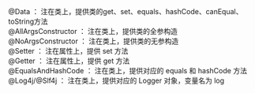 @Data ： 注在类上，提供类的get、set、equals、hashCode、canEqual、toString方法  
@AllArgsConstructor ： 注在类上，提供类的全参构造  
@NoArgsConstructor ： 注在类上，提供类的无参构造  
@Setter ： 注在属性上，提供 set 方法  
@Getter ： 注在属性上，提供 get 方法  
@EqualsAndHashCode ： 注在类上，提供对应的 equals 和 hashCode 方法  
@Log4j/@Slf4j ： 注在类上，提供对应的 Logger 对象，变量名为 log  